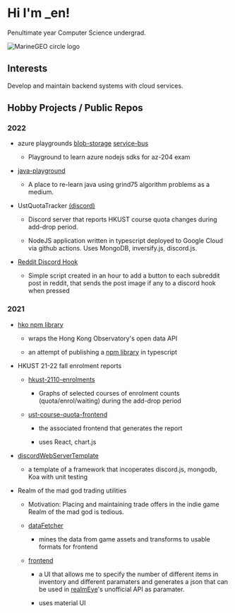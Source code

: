 # Hi I'm _en!

Penultimate year Computer Science undergrad.

<img src="https://github-profile-trophy.vercel.app/?username=henveloper" alt="MarineGEO circle logo"/>

## Interests

Develop and maintain backend systems with cloud services.

## Hobby Projects / Public Repos

### 2022

* azure playgrounds [blob-storage](https://github.com/henveloper/az-204-storage-blob) [service-bus](https://github.com/henveloper/az-204-message-queue)

  * Playground to learn azure nodejs sdks for az-204 exam

* [java-playground](https://github.com/henveloper/java-playground)

  * A place to re-learn java using grind75 algorithm problems as a medium.

* UstQuotaTracker [(discord)](https://discord.gg/rsat42zQjy)

  * Discord server that reports HKUST course quota changes during add-drop period.

  * NodeJS application written in typescript deployed to Google Cloud via github actions. Uses MongoDB, inversify.js, discord.js.
 
* [Reddit Discord Hook](https://github.com/henveloper/reddit-discord-hook)

  * Simple script created in an hour to add a button to each subreddit post in reddit, that sends the post image if any to a discord hook when pressed
  
### 2021

* [hko npm library](https://github.com/henveloper/hko)

  * wraps the Hong Kong Observatory's open data API

  * an attempt of publishing a [npm library](https://www.npmjs.com/package/hko) in typescript

* HKUST 21-22 fall enrolment reports

  * [hkust-2110-enrolments](https://github.com/henveloper/hkust-2110-enrolments)
 
    * Graphs of selected courses of enrolment counts (quota/enrol/waiting) during the add-drop period

  * [ust-course-quota-frontend](https://github.com/henveloper/hkust-2110-enrolments)

    * the associated frontend that generates the report

    * uses React, chart.js
  
* [discordWebServerTemplate](https://github.com/henveloper/discordWebServerTemplate)

  * a template of a framework that incoperates discord.js, mongodb, Koa with unit testing
 
* Realm of the mad god trading utilities

  * Motivation: Placing and maintaining trade offers in the indie game Realm of the mad god is tedious.

  * [dataFetcher](https://github.com/henveloper/reTradeDataFetcher)

    * mines the data from game assets and transforms to usable formats for frontend

  * [frontend](https://github.com/henveloper/reTradeFrontend)

    * a UI that allows me to specify the number of different items in inventory and different paramaters and generates a json that can be used in [realmEye](https://www.realmeye.com)'s unofficial API as paramater.

    * uses material UI
